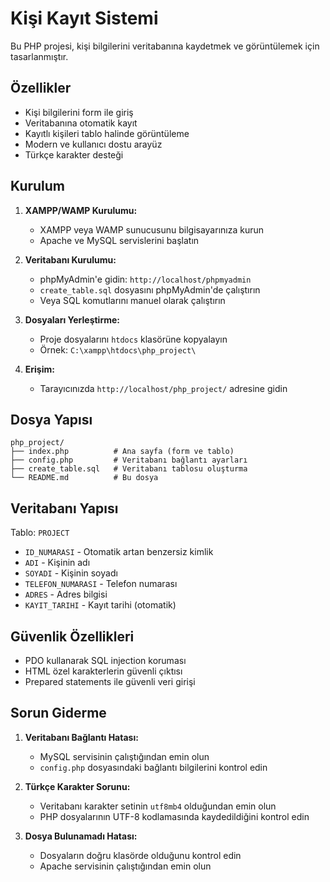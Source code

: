 # Kişi Kayıt Sistemi

Bu PHP projesi, kişi bilgilerini veritabanına kaydetmek ve görüntülemek için tasarlanmıştır.

## Özellikler

- Kişi bilgilerini form ile giriş
- Veritabanına otomatik kayıt
- Kayıtlı kişileri tablo halinde görüntüleme
- Modern ve kullanıcı dostu arayüz
- Türkçe karakter desteği

## Kurulum

1. **XAMPP/WAMP Kurulumu:**
   - XAMPP veya WAMP sunucusunu bilgisayarınıza kurun
   - Apache ve MySQL servislerini başlatın

2. **Veritabanı Kurulumu:**
   - phpMyAdmin'e gidin: `http://localhost/phpmyadmin`
   - `create_table.sql` dosyasını phpMyAdmin'de çalıştırın
   - Veya SQL komutlarını manuel olarak çalıştırın

3. **Dosyaları Yerleştirme:**
   - Proje dosyalarını `htdocs` klasörüne kopyalayın
   - Örnek: `C:\xampp\htdocs\php_project\`

4. **Erişim:**
   - Tarayıcınızda `http://localhost/php_project/` adresine gidin

## Dosya Yapısı

```
php_project/
├── index.php          # Ana sayfa (form ve tablo)
├── config.php         # Veritabanı bağlantı ayarları
├── create_table.sql   # Veritabanı tablosu oluşturma
└── README.md          # Bu dosya
```

## Veritabanı Yapısı

Tablo: `PROJECT`
- `ID_NUMARASI` - Otomatik artan benzersiz kimlik
- `ADI` - Kişinin adı
- `SOYADI` - Kişinin soyadı
- `TELEFON_NUMARASI` - Telefon numarası
- `ADRES` - Adres bilgisi
- `KAYIT_TARIHI` - Kayıt tarihi (otomatik)

## Güvenlik Özellikleri

- PDO kullanarak SQL injection koruması
- HTML özel karakterlerin güvenli çıktısı
- Prepared statements ile güvenli veri girişi

## Sorun Giderme

1. **Veritabanı Bağlantı Hatası:**
   - MySQL servisinin çalıştığından emin olun
   - `config.php` dosyasındaki bağlantı bilgilerini kontrol edin

2. **Türkçe Karakter Sorunu:**
   - Veritabanı karakter setinin `utf8mb4` olduğundan emin olun
   - PHP dosyalarının UTF-8 kodlamasında kaydedildiğini kontrol edin

3. **Dosya Bulunamadı Hatası:**
   - Dosyaların doğru klasörde olduğunu kontrol edin
   - Apache servisinin çalıştığından emin olun
